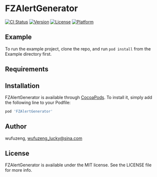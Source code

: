 # FZAlertGenerator

[![CI Status](https://img.shields.io/travis/wufuzeng/FZAlertGenerator.svg?style=flat)](https://travis-ci.org/wufuzeng/FZAlertGenerator)
[![Version](https://img.shields.io/cocoapods/v/FZAlertGenerator.svg?style=flat)](https://cocoapods.org/pods/FZAlertGenerator)
[![License](https://img.shields.io/cocoapods/l/FZAlertGenerator.svg?style=flat)](https://cocoapods.org/pods/FZAlertGenerator)
[![Platform](https://img.shields.io/cocoapods/p/FZAlertGenerator.svg?style=flat)](https://cocoapods.org/pods/FZAlertGenerator)

## Example

To run the example project, clone the repo, and run `pod install` from the Example directory first.

## Requirements

## Installation

FZAlertGenerator is available through [CocoaPods](https://cocoapods.org). To install
it, simply add the following line to your Podfile:

```ruby
pod 'FZAlertGenerator'
```

## Author

wufuzeng, wufuzeng_lucky@sina.com

## License

FZAlertGenerator is available under the MIT license. See the LICENSE file for more info.
